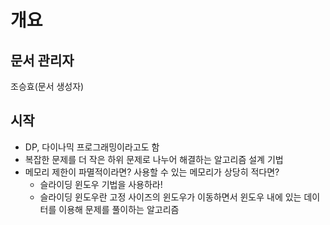 # 개요
## 문서 관리자
조승효(문서 생성자)
## 시작
 - DP, 다이나믹 프로그래밍이라고도 함
 - 복잡한 문제를 더 작은 하위 문제로 나누어 해결하는 알고리즘 설계 기법
 - 메모리 제한이 파멸적이라면? 사용할 수 있는 메모리가 상당히 적다면?
    - 슬라이딩 윈도우 기법을 사용하라!
    - 슬라이딩 윈도우란 고정 사이즈의 윈도우가 이동하면서 윈도우 내에 있는 데이터를 이용해 문제를 풀이하는 알고리즘